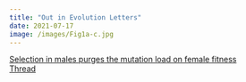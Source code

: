 ```yaml
---
title: "Out in Evolution Letters"
date: 2021-07-17
image: /images/Fig1a-c.jpg
---
```


[Selection in males purges the mutation load on female fitness](https://onlinelibrary.wiley.com/doi/10.1002/evl3.239)  
[Thread](https://mobile.twitter.com/karlgrieshop/status/1409527371934351367)
